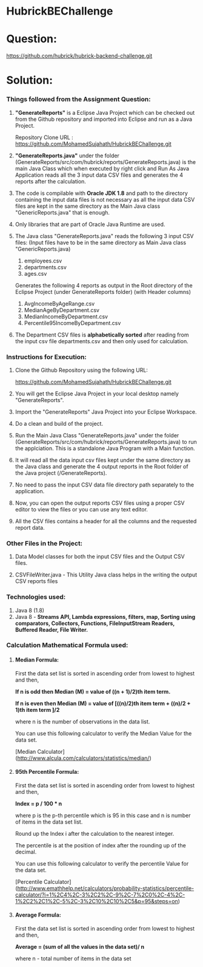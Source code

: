 # HubrickBEChallenge

# Question:

https://github.com/hubrick/hubrick-backend-challenge.git

# Solution:

### **Things followed from the Assignment Question:**

1. **"GenerateReports"** is a Eclipse Java Project which can be checked out from the Github repository and imported into Eclipse and run as a Java Project.

    Repository Clone URL : https://github.com/MohamedSujahath/HubrickBEChallenge.git
    
2. **"GenerateReports.java"** under the folder (GenerateReports/src/com/hubrick/reports/GenerateReports.java) is the main Java Class which when executed by right click and Run As Java Application reads all the 3 input data CSV files and generates the 4 reports after the calculation.

3. The code is compilable with **Oracle JDK 1.8** and path to the directory containing the input data files is not necessary as all the input data CSV files are kept in the same directory as the Main Java class "GenericReports.java" that is enough.

4. Only libraries that are part of Oracle Java Runtime are used.

5. The Java class "GenerateReports.java" reads the following 3 input CSV files: (Input files have to be in the same directory as Main Java class "GenericReports.java)

      1. employees.csv
      2. departments.csv
      3. ages.csv
      
      Generates the following 4 reports as output in the Root directory of the Eclipse Project (under GenerateReports folder)
      (with Header columns)
      
      1. AvgIncomeByAgeRange.csv
      2. MedianAgeByDepartment.csv
      3. MedianIncomeByDepartment.csv
      4. Percentile95IncomeByDepartment.csv
      
 6. The Department CSV files is **alphabetically sorted** after reading from the input csv file departments.csv and then only used for calculation.


### **Instructions for Execution:**

1. Clone the Github Repository using the following URL:

    https://github.com/MohamedSujahath/HubrickBEChallenge.git
    
2. You will get the Eclipse Java Project in your local desktop namely "GenerateReports".

3. Import the "GenerateReports" Java Project into your Eclipse Workspace.

4. Do a clean and build of the project.

5. Run the Main Java Class "GenerateReports.java" under the folder (GenerateReports/src/com/hubrick/reports/GenerateReports.java) to run the applciation. This is a standalone Java Program with a Main function.

6. It will read all the data input csv files kept under the same directory as the Java class and generate the 4 output reports in the Root folder of the Java project (/GenerateReports).

7. No need to pass the input CSV data file directory path separately to the application.

8. Now, you can open the output reports CSV files using a proper CSV editor to view the files or you can use any text editor.

9. All the CSV files contains a header for all the columns and the requested report data.


### **Other Files in the Project:**

1. Data Model classes for both the input CSV files and the Output CSV files.

2. CSVFileWriter.java - This Utility Java class helps in the writing the output CSV reports files
 
 
### **Technologies used:**

1. Java 8 (1.8)
2. Java 8 - **Streams API, Lambda expressions, filters, map, Sorting using comparators, Collectors, Functions, FileInputStream Readers, Buffered Reader, File Writer.**


###  **Calculation Mathematical Formula used:**

1. #### **Median Formula:**

    First the data set list is sorted in ascending order from lowest to highest and then,
      
      **If n is odd then Median (M) = value of ((n + 1)/2)th item term.**
      
      **If n is even then Median (M) = value of [((n)/2)th item term + ((n)/2 + 1)th item term ]/2**
    
    where n is the number of observations in the data list.
    
    You can use this following calculator to verify the Median Value for the data set.
    
     [Median Calculator] (http://www.alcula.com/calculators/statistics/median/)
    
2. #### **95th Percentile Formula:**

     First the data set list is sorted in ascending order from lowest to highest and then,

    **Index = p / 100 * n**
    
    where p is the p-th percentile which is 95 in this case and
    n is number of items in the data set list.
    
    Round up the Index i after the calculation to the nearest integer.
    
    The percentile is at the position of index after the rounding up of the decimal.
     
    You can use this following calculator to verify the percentile Value for the data set.
    
    [Percentile Calculator] (http://www.emathhelp.net/calculators/probability-statistics/percentile-calculator/?i=1%2C4%2C-3%2C2%2C-9%2C-7%2C0%2C-4%2C-1%2C2%2C1%2C-5%2C-3%2C10%2C10%2C5&p=95&steps=on)

3. #### **Average Formula:**

     First the data set list is sorted in ascending order from lowest to highest and then,
     
     
      **Average = (sum of all the values in the data set)/ n**
      
      where n - total number of items in the data set
      
      





    
